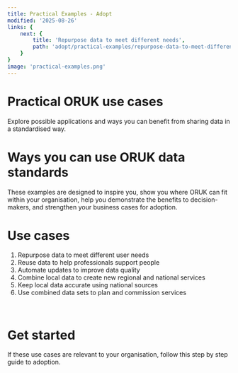 ```yaml
---
title: Practical Examples - Adopt
modified: '2025-08-26'
links: {
    next: {
        title: 'Repurpose data to meet different needs',
        path: 'adopt/practical-examples/repurpose-data-to-meet-different-needs'
    }
}
image: 'practical-examples.png'
---
```


# Practical ORUK use cases

Explore possible applications and ways you can benefit from sharing data in a standardised way.


# Ways you can use ORUK data standards

These examples are designed to inspire you, show you where ORUK can fit within your organisation, help you demonstrate the benefits to decision-makers, and strengthen your business cases for adoption.

# Use cases

1. Repurpose data to meet different user needs
2. Reuse data to help professionals support people
3. Automate updates to improve data quality
4. Combine local data to create new regional and national services
5. Keep local data accurate using national sources 
6. Use combined data sets to plan and commission services
<br />

# Get started

If these use cases are relevant to your organisation, follow this step by step guide to adoption.